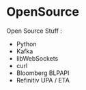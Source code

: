 # OpenSource
Open Source Stuff : 

+ Python
+ Kafka
+ libWebSockets
+ curl
+ Bloomberg BLPAPI
+ Refinitiv UPA / ETA
